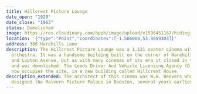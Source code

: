 ```yaml
---
title: Hillcrest Picture Lounge
date_open: "1920"
date_close: "1963"
status: Demolished
image: https://res.cloudinary.com/hpph/image/upload/v1596451167/hidinginplainsight/hillcrestpicturelounge.svg
location: '{"type":"Point","coordinates":[-1.506004,53.8059303]}'
address: 386 Harehills Lane
description: The Hillcrest Picture Lounge was a 1,131 seater cinema with its own
  orchestra. It was a handsome building built on the corner of Harehills Lane
  and Lupton Avenue, but as with many cinemas of its era it closed in the 1960s
  and was demolished. The Leeds Driver And Vehicle Licensing Agency (D V S A)
  now occupies the site, in a new building called Hillcrest House.
description_extended: The architect of this cinema was W.H. Beevers who had also
  designed the Malvern Picture Palace in Beeston, several years earlier.
---
```

